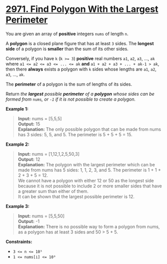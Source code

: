 
# **[2971. Find Polygon With the Largest Perimeter](https://leetcode.com/problems/find-polygon-with-the-largest-perimeter/description/)**

You are given an array of **positive** integers `nums` of length `n`.

A **polygon** is a closed plane figure that has at least `3` sides. The **longest side** of a polygon is **smaller** than the sum of its other sides.

Conversely, if you have `k` (`k >= 3`) **positive** real numbers `a1`, `a2`, `a3`, ..., `ak` where `a1 <= a2 <= a3 <= ... <= ak` **and** `a1 + a2 + a3 + ... + ak-1 > ak`, then there **always** exists a polygon with `k` sides whose lengths are `a1`, `a2`, `a3`, ..., `ak`.

The **perimeter** of a polygon is the sum of lengths of its sides.

Return *the **largest** possible **perimeter** of a **polygon** whose sides can be formed from* `nums`*, or *`-1`* if it is not possible to create a polygon.*


**Example 1:**

> **Input:** nums = [5,5,5]  
> **Output:** 15  
> **Explanation:**
> The only possible polygon that can be made from nums has 3 sides: 5, 5, and 5. The perimeter is 5 + 5 + 5 = 15.      

**Example 2:**

> **Input:** nums = [1,12,1,2,5,50,3]   
> **Output:** 12  
> **Explanation:**
> The polygon with the largest perimeter which can be made from nums has 5 sides: 1, 1, 2, 3, and 5. The perimeter is 1 + 1 + 2 + 3 + 5 = 12.  
> We cannot have a polygon with either 12 or 50 as the longest side because it is not possible to include 2 or more smaller sides that have a greater sum than either of them.  
> It can be shown that the largest possible perimeter is 12. 

**Example 3:**

> **Input:** nums = [5,5,50]  
> **Output:** -1  
> **Explanation:**
> There is no possible way to form a polygon from nums, as a polygon has at least 3 sides and 50 > 5 + 5.

**Constraints:**

- `3 <= n <= 10⁵`
- `1 <= nums[i] <= 10⁹`